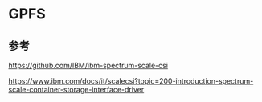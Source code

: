 # GPFS

## 参考

<https://github.com/IBM/ibm-spectrum-scale-csi>

<https://www.ibm.com/docs/it/scalecsi?topic=200-introduction-spectrum-scale-container-storage-interface-driver>
